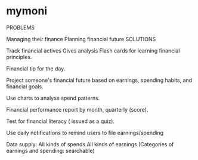 # mymoni

PROBLEMS

Managing their finance
Planning financial future
SOLUTIONS

Track financial actives
Gives analysis
Flash cards for learning financial principles.

Financial tip for the day.

Project someone's financial future based on earnings, spending habits, and financial goals.

Use charts to analyse spend patterns.

Financial performance report by month, quarterly (score).

Test for financial literacy ( issued as a quiz).

Use daily notifications to remind users to file earnings/spending

Data supply: All kinds of spends All kinds of earnings (Categories of earnings and spending: searchable)
